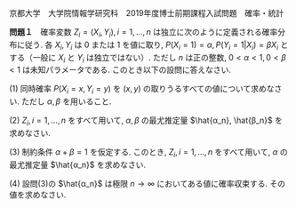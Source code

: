 京都大学　大学院情報学研究科　2019年度博士前期課程入試問題　確率・統計

**問題１**　確率変数 $Z_i = (X_i, Y_i), i = 1,...,n$ は独立に次のように定義される確率分布に従う. 各 $X_i, Y_i$ は $0$ または $1$ を値に取り, $P(X_i = 1) = α, P(Y_i = 1| X_i) = βX_i$ とする（一般に $X_i$ と $Y_i$ は独立ではない）. ただし $n$ は正の整数, $0 < α < 1, 0 < β < 1$ は未知パラメータである. このとき以下の設問に答えなさい.

(1) 同時確率 $P(X_i = x, Y_i = y)$ を $(x,y)$ の取りうるすべての値について求めなさい. ただし $α, β$ を用いること.

(2) $Z_i, i = 1,...,n$ をすべて用いて, $α, β$ の最尤推定量 $\hat{α_n}, \hat{β_n}$ を求めなさい.

(3) 制約条件 $α + β = 1$ を仮定する. このとき, $Z_i, i = 1,...,n$ をすべて用いて, $α$ の最尤推定量 $\hat{α_n}$ を求めなさい.

(4) 設問(3)の $\hat{α_n}$ は極限 $n \to ∞$ においてある値に確率収束する. その値を求めなさい.